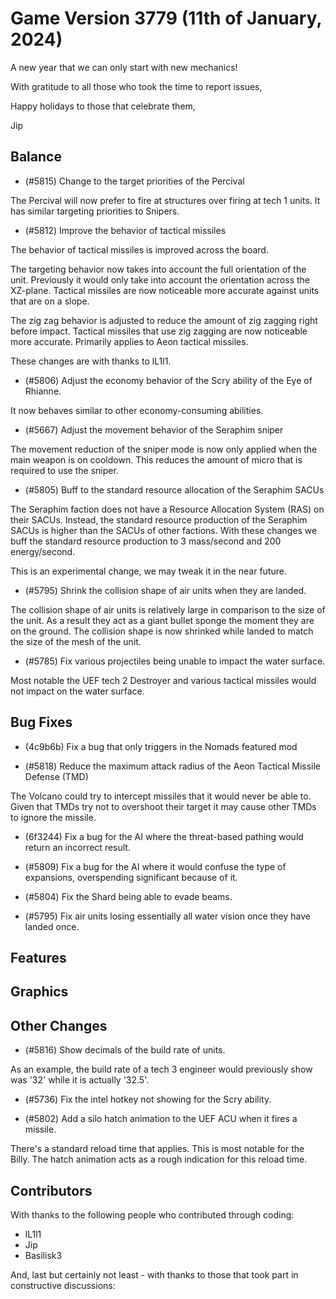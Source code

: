 # Game Version 3779 (11th of January, 2024)

A new year that we can only start with new mechanics!

With gratitude to all those who took the time to report issues,

Happy holidays to those that celebrate them,

Jip

## Balance

- (#5815) Change to the target priorities of the Percival

The Percival will now prefer to fire at structures over firing at tech 1 units. It has similar targeting priorities to Snipers.

- (#5812) Improve the behavior of tactical missiles

The behavior of tactical missiles is improved across the board. 

The targeting behavior now takes into account the full orientation of the unit. Previously it would only take into account the orientation across the XZ-plane. Tactical missiles are now noticeable more accurate against units that are on a slope.

The zig zag behavior is adjusted to reduce the amount of zig zagging right before impact. Tactical missiles that use zig zagging are now noticeable more accurate. Primarily applies to Aeon tactical missiles.

These changes are with thanks to lL1l1.

- (#5806) Adjust the economy behavior of the Scry ability of the Eye of Rhianne.

It now behaves similar to other economy-consuming abilities.

- (#5667) Adjust the movement behavior of the Seraphim sniper

The movement reduction of the sniper mode is now only applied when the main weapon is on cooldown. This reduces the amount of micro that is required to use the sniper.

- (#5805) Buff to the standard resource allocation of the Seraphim SACUs

The Seraphim faction does not have a Resource Allocation System (RAS) on their SACUs. Instead, the standard resource production of the Seraphim SACUs is higher than the SACUs of other factions. With these changes we buff the standard resource production to 3 mass/second and 200 energy/second.

This is an experimental change, we may tweak it in the near future.

- (#5795) Shrink the collision shape of air units when they are landed.

The collision shape of air units is relatively large in comparison to the size of the unit. As a result they act as a giant bullet sponge the moment they are on the ground. The collision shape is now shrinked while landed to match the size of the mesh of the unit.

- (#5785) Fix various projectiles being unable to impact the water surface.

Most notable the UEF tech 2 Destroyer and various tactical missiles would not impact on the water surface.

## Bug Fixes

- (4c9b6b) Fix a bug that only triggers in the Nomads featured mod

- (#5818) Reduce the maximum attack radius of the Aeon Tactical Missile Defense (TMD)

The Volcano could try to intercept missiles that it would never be able to. Given that TMDs try not to overshoot their target it may cause other TMDs to ignore the missile.

- (6f3244) Fix a bug for the AI where the threat-based pathing  would return an incorrect result.

- (#5809) Fix a bug for the AI where it would confuse the type of expansions, overspending significant because of it.

- (#5804) Fix the Shard being able to evade beams.

- (#5795) Fix air units losing essentially all water vision once they have landed once.

## Features

## Graphics



## Other Changes

- (#5816) Show decimals of the build rate of units.

As an example, the build rate of a tech 3 engineer would previously show was '32' while it is actually '32.5'.

- (#5736) Fix the intel hotkey not showing for the Scry ability.

- (#5802) Add a silo hatch animation to the UEF ACU when it fires a missile.

There's a standard reload time that applies. This is most notable for the Billy. The hatch animation acts as a rough indication for this reload time.

## Contributors

With thanks to the following people who contributed through coding:

- lL1l1
- Jip
- Basilisk3

And, last but certainly not least - with thanks to those that took part in constructive discussions:

